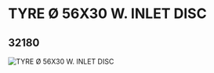 # TYRE Ø 56X30 W. INLET DISC
## 32180
![TYRE Ø 56X30 W. INLET DISC](https://lc-www-live-s.legocdn.com/media/bricks/5/2/4119020.jpg)
